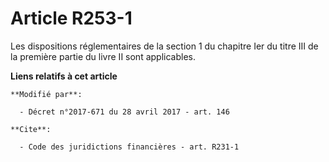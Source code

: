 # Article R253-1

Les dispositions réglementaires de la section 1 du chapitre Ier du titre III de la première partie du livre II sont
applicables.

**Liens relatifs à cet article**

	**Modifié par**:

	  - Décret n°2017-671 du 28 avril 2017 - art. 146

	**Cite**:

	  - Code des juridictions financières - art. R231-1
